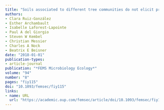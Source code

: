 ```yaml
---
title: "Soils associated to different tree communities do not elicit predictable responses in lake bacterial community structure and function"
authors:
- Clara Ruiz-González
- Esther Archambault
- Isabelle Laforest-Lapointe
- Paul A del Giorgio
- Steven W Kembel
- Christian Messier
- Charles A Nock
- Beatrix E Beisner
date: "2018-01-01"
publication-types:
- article-journal
publication: "*FEMS Microbiology Ecology*"
volume: "94"
number: "8"
pages: "fiy115"
doi: "10.1093/femsec/fiy115"
links:
- name: URL
  url: "https://academic.oup.com/femsec/article/doi/10.1093/femsec/fiy115/5037915"
---
```

